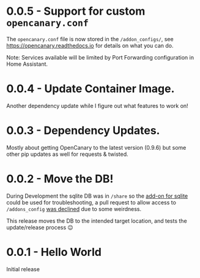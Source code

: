 # 0.0.5 - Support for custom `opencanary.conf`

The `opencanary.conf` file is now stored in the `/addon_configs/`, see https://opencanary.readthedocs.io for details on what you can do.

Note: Services available will be limited by Port Forwarding configuration in Home Assistant.

# 0.0.4 - Update Container Image.

Another dependency update while I figure out what features to work on!

# 0.0.3 - Dependency Updates.

Mostly about getting OpenCanary to the latest version (0.9.6) but some other pip updates as well for requests & twisted.

# 0.0.2 - Move the DB!

During Development the sqlite DB was in `/share` so the [add-on for sqlite](https://github.com/hassio-addons/addon-sqlite-web) could be used for troubleshooting, a pull request to allow access to `/addons_config` [was declined](https://github.com/hassio-addons/addon-sqlite-web/pull/313) due to some weirdness.

This release moves the DB to the intended target location, and tests the update/release process 😉

# 0.0.1 - Hello World

Initial release
